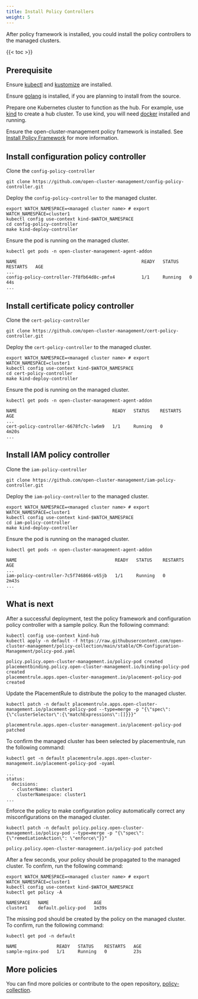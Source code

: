```yaml
---
title: Install Policy Controllers
weight: 5
---
```


After policy framework is installed, you could install the policy controllers to the managed clusters.

<!-- spellchecker-disable -->

{{< toc >}}

<!-- spellchecker-enable -->

## Prerequisite

Ensure [kubectl](https://kubernetes.io/docs/tasks/tools/install-kubectl) and [kustomize](https://kubernetes-sigs.github.io/kustomize/installation) are installed.

Ensure [golang](https://golang.org/doc/install) is installed, if you are planning to install from the source.

Prepare one Kubernetes cluster to function as the hub. For example, use [kind](https://kind.sigs.k8s.io/docs/user/quick-start) to create a hub cluster. To use kind, you will need [docker](https://docs.docker.com/get-started) installed and running.

Ensure the open-cluster-management policy framework is installed. See [Install Policy Framework](../install-policy-framework) for more information.

## Install configuration policy controller
Clone the `config-policy-controller`

```Shell
git clone https://github.com/open-cluster-management/config-policy-controller.git
```

Deploy the `config-policy-controller` to the managed cluster. 

```Shell
export WATCH_NAMESPACE=<managed cluster name> # export WATCH_NAMESPACE=cluster1
kubectl config use-context kind-$WATCH_NAMESPACE
cd config-policy-controller
make kind-deploy-controller
```

Ensure the pod is running on the managed cluster.

```Shell
kubectl get pods -n open-cluster-management-agent-addon

NAME                                               READY   STATUS    RESTARTS   AGE
...
config-policy-controller-7f8fb64d8c-pmfx4          1/1     Running   0          44s
...
```

## Install certificate policy controller
Clone the `cert-policy-controller`

```Shell
git clone https://github.com/open-cluster-management/cert-policy-controller.git
```

Deploy the `cert-policy-controller` to the managed cluster. 

```Shell
export WATCH_NAMESPACE=<managed cluster name> # export WATCH_NAMESPACE=cluster1
kubectl config use-context kind-$WATCH_NAMESPACE
cd cert-policy-controller
make kind-deploy-controller
```

Ensure the pod is running on the managed cluster.

```Shell
kubectl get pods -n open-cluster-management-agent-addon

NAME                                    READY   STATUS    RESTARTS   AGE
...
cert-policy-controller-6678fc7c-lw6m9   1/1     Running   0          4m20s
...
```

## Install IAM policy controller
Clone the `iam-policy-controller`

```Shell
git clone https://github.com/open-cluster-management/iam-policy-controller.git
```

Deploy the `iam-policy-controller` to the managed cluster. 

```Shell
export WATCH_NAMESPACE=<managed cluster name> # export WATCH_NAMESPACE=cluster1
kubectl config use-context kind-$WATCH_NAMESPACE
cd iam-policy-controller
make kind-deploy-controller
```

Ensure the pod is running on the managed cluster.

```Shell
kubectl get pods -n open-cluster-management-agent-addon

NAME                                     READY   STATUS    RESTARTS   AGE
...
iam-policy-controller-7c5f746866-v65jb   1/1     Running   0          2m43s
...
```

## What is next

After a successful deployment, test the policy framework and configuration policy controller with a sample policy. Run the following command:

```Shell
kubectl config use-context kind-hub
kubectl apply -n default -f https://raw.githubusercontent.com/open-cluster-management/policy-collection/main/stable/CM-Configuration-Management/policy-pod.yaml

policy.policy.open-cluster-management.io/policy-pod created
placementbinding.policy.open-cluster-management.io/binding-policy-pod created
placementrule.apps.open-cluster-management.io/placement-policy-pod created
```

Update the PlacementRule to distribute the policy to the managed cluster.

```Shell
kubectl patch -n default placementrule.apps.open-cluster-management.io/placement-policy-pod --type=merge -p "{\"spec\":{\"clusterSelector\":{\"matchExpressions\":[]}}}"

placementrule.apps.open-cluster-management.io/placement-policy-pod patched
```

To confirm the managed cluster has been selected by placementrule, run the following command:

```Shell
kubectl get -n default placementrule.apps.open-cluster-management.io/placement-policy-pod -oyaml

...
status:
  decisions:
  - clusterName: cluster1
    clusterNamespace: cluster1
...
```

Enforce the policy to make configuration policy automatically correct any misconfigurations on the managed cluster.

```Shell
kubectl patch -n default policy.policy.open-cluster-management.io/policy-pod --type=merge -p "{\"spec\":{\"remediationAction\": \"enforce\"}}"

policy.policy.open-cluster-management.io/policy-pod patched
```

After a few seconds, your policy should be propagated to the managed cluster. To confirm, run the following command:

```Shell
export WATCH_NAMESPACE=<managed cluster name> # export WATCH_NAMESPACE=cluster1
kubectl config use-context kind-$WATCH_NAMESPACE
kubectl get policy -A

NAMESPACE   NAME                 AGE
cluster1    default.policy-pod   1m39s
```

The missing pod should be created by the policy on the managed cluster. To confirm, run the following command:

```Shell
kubectl get pod -n default

NAME               READY   STATUS    RESTARTS   AGE
sample-nginx-pod   1/1     Running   0          23s
```

## More policies

You can find more policies or contribute to the open repository, [policy-collection](https://github.com/open-cluster-management/policy-collection).
